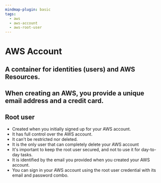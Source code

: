 ```yaml
---
mindmap-plugin: basic
tags:
  - aws
  - aws-account
  - aws-root-user
---
```


# AWS Account

## A container for identities (users) and AWS Resources.

## When creating an AWS, you provide a unique email address and a credit card.

## Root user
- Created when you initially signed up for your AWS account.
- It has full control over the AWS account.
- It can't be restricted nor deleted.
- It is the only user that can completely delete your AWS account
- It's important to keep the root user secured, and not to use it for day-to-day tasks.
- It is identified by the email you provided when you created your AWS account.
- You can sign in your AWS account using the root user credential with its email and password combo.